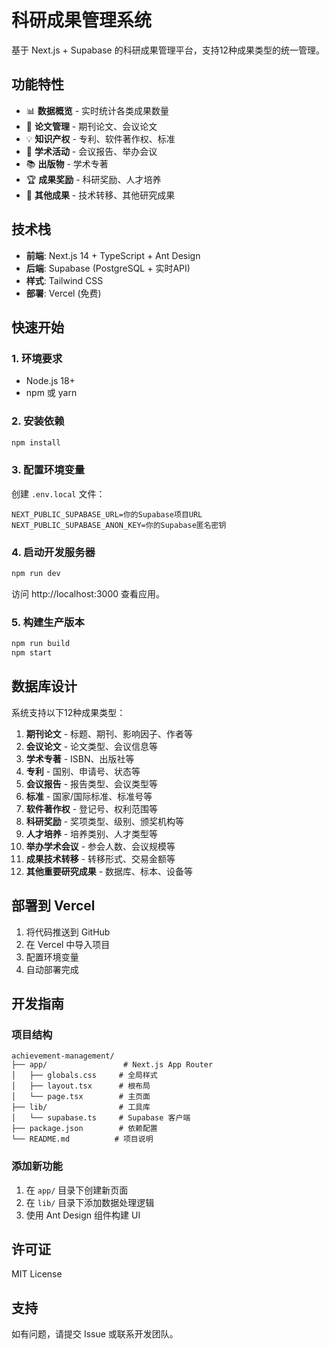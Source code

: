 # 科研成果管理系统

基于 Next.js + Supabase 的科研成果管理平台，支持12种成果类型的统一管理。

## 功能特性

- 📊 **数据概览** - 实时统计各类成果数量
- 📝 **论文管理** - 期刊论文、会议论文
- 💡 **知识产权** - 专利、软件著作权、标准
- 🎯 **学术活动** - 会议报告、举办会议
- 📚 **出版物** - 学术专著
- 🏆 **成果奖励** - 科研奖励、人才培养
- 🔬 **其他成果** - 技术转移、其他研究成果

## 技术栈

- **前端**: Next.js 14 + TypeScript + Ant Design
- **后端**: Supabase (PostgreSQL + 实时API)
- **样式**: Tailwind CSS
- **部署**: Vercel (免费)

## 快速开始

### 1. 环境要求

- Node.js 18+ 
- npm 或 yarn

### 2. 安装依赖

```bash
npm install
```

### 3. 配置环境变量

创建 `.env.local` 文件：

```env
NEXT_PUBLIC_SUPABASE_URL=你的Supabase项目URL
NEXT_PUBLIC_SUPABASE_ANON_KEY=你的Supabase匿名密钥
```

### 4. 启动开发服务器

```bash
npm run dev
```

访问 http://localhost:3000 查看应用。

### 5. 构建生产版本

```bash
npm run build
npm start
```

## 数据库设计

系统支持以下12种成果类型：

1. **期刊论文** - 标题、期刊、影响因子、作者等
2. **会议论文** - 论文类型、会议信息等  
3. **学术专著** - ISBN、出版社等
4. **专利** - 国别、申请号、状态等
5. **会议报告** - 报告类型、会议类型等
6. **标准** - 国家/国际标准、标准号等
7. **软件著作权** - 登记号、权利范围等
8. **科研奖励** - 奖项类型、级别、颁奖机构等
9. **人才培养** - 培养类别、人才类型等
10. **举办学术会议** - 参会人数、会议规模等
11. **成果技术转移** - 转移形式、交易金额等
12. **其他重要研究成果** - 数据库、标本、设备等

## 部署到 Vercel

1. 将代码推送到 GitHub
2. 在 Vercel 中导入项目
3. 配置环境变量
4. 自动部署完成

## 开发指南

### 项目结构

```
achievement-management/
├── app/                 # Next.js App Router
│   ├── globals.css     # 全局样式
│   ├── layout.tsx      # 根布局
│   └── page.tsx        # 主页面
├── lib/                # 工具库
│   └── supabase.ts     # Supabase 客户端
├── package.json        # 依赖配置
└── README.md          # 项目说明
```

### 添加新功能

1. 在 `app/` 目录下创建新页面
2. 在 `lib/` 目录下添加数据处理逻辑
3. 使用 Ant Design 组件构建 UI

## 许可证

MIT License

## 支持

如有问题，请提交 Issue 或联系开发团队。 